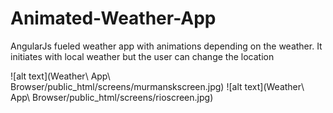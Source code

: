 # Animated-Weather-App

AngularJs fueled weather app with animations depending on the weather. It initiates with local weather but the user can change the location

![alt text](Weather\ App\ Browser/public_html/screens/murmanskscreen.jpg)
![alt text](Weather\ App\ Browser/public_html/screens/rioscreen.jpg)
